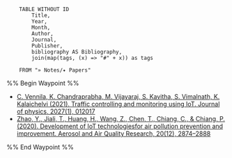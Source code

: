 ```dataview
	TABLE WITHOUT ID
		Title,
		Year,
		Month,
		Author,
		Journal,
		Publisher,
		bibliography AS Bibliography,
		join(map(tags, (x) => "#" + x)) as tags
		
	FROM "» Notes/✦ Papers"
```

%% Begin Waypoint %%
- [C. Vennila, K. Chandraprabha, M. Vijayaraj, S. Kavitha, S. Vimalnath, K. Kalaichelvi (2021). Traffic controlling and monitoring using IoT. Journal of physics, 2027(1), 012017](./%E2%9C%A6%20Papers/C.%20Vennila,%20K.%20Chandraprabha,%20M.%20Vijayaraj,%20S.%20Kavitha,%20S.%20Vimalnath,%20K.%20Kalaichelvi%20(2021).%20Traffic%20controlling%20and%20monitoring%20using%20IoT.%20Journal%20of%20physics,%202027(1),%20012017.md)
- [Zhao, Y., Jiali, T., Huang, H., Wang, Z., Chen, T., Chiang, C., & Chiang, P. (2020). Development of IoT technologiesfor air pollution prevention and improvement. Aerosol and Air Quality Research, 20(12), 2874–2888](./%E2%9C%A6%20Papers/Zhao,%20Y.,%20Jiali,%20T.,%20Huang,%20H.,%20Wang,%20Z.,%20Chen,%20T.,%20Chiang,%20C.,%20&%20Chiang,%20P.%20(2020).%20Development%20of%20IoT%20technologiesfor%20air%20pollution%20prevention%20and%20improvement.%20Aerosol%20and%20Air%20Quality%20Research,%2020(12),%202874%E2%80%932888.md)

%% End Waypoint %%